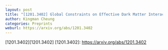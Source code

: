 ```yaml
---
layout: post
title: "[1201.3402] Global Constraints on Effective Dark Matter Interactions: Relic Density, Direct Detection, Indirect Detection, and Collider"
author: Kingman Cheung
categories: Preprints
weburl: https://arxiv.org/abs/1201.3402
---
```


[1201.3402][1201.3402]
[1201.3402]: https://arxiv.org/abs/1201.3402
